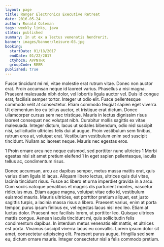 ```yaml
---
layout: page
title: Ranger Electronics Executive Retreat
date: 2016-05-24
author: Ronald Coleman
tags: weekly links, java
status: published
summary: In ut ex a lectus venenatis hendrerit.
banner: images/banner/leisure-03.jpg
booking:
  startDate: 01/18/2017
  endDate: 01/22/2017
  ctyhocn: AVPNTHX
  groupCode: REER
published: true
---
```

Fusce tincidunt mi mi, vitae molestie erat rutrum vitae. Donec non auctor erat. Proin accumsan neque id laoreet varius. Phasellus a nisi magna. Praesent malesuada nibh dolor, vel lobortis ligula auctor vel. Duis id congue erat, facilisis semper tortor. Integer ut odio elit. Fusce pellentesque commodo velit at consectetur. Etiam commodo feugiat sapien eget viverra.
Ut elementum leo eu tellus auctor, et tristique erat dictum. Donec ullamcorper cursus sem nec tristique. Mauris in lectus dignissim risus laoreet consequat nec volutpat nibh. Curabitur mollis sagittis ex vitae malesuada. Integer dictum, lacus ut sodales bibendum, odio nisl suscipit nisi, sollicitudin ultricies felis dui at augue. Proin vestibulum sem finibus, rutrum eros at, volutpat erat. Vestibulum vestibulum enim sed suscipit tincidunt. Nullam ac laoreet neque. Mauris nec egestas eros.

1 Proin ornare arcu nec neque euismod, sed porttitor nunc ultricies
1 Morbi egestas nisl sit amet pretium eleifend
1 In eget sapien pellentesque, iaculis tellus ac, condimentum risus.

Donec accumsan, arcu ac dapibus semper, metus massa mattis erat, quis varius diam ligula id lacus. Aliquam libero lectus, ultrices quis dui vitae, lacinia tincidunt risus. Fusce ac libero et urna imperdiet gravida in a arcu. Cum sociis natoque penatibus et magnis dis parturient montes, nascetur ridiculus mus. Etiam augue magna, volutpat vitae odio id, vestibulum euismod mauris. Mauris ultricies, est porttitor pretium aliquet, est justo sagittis turpis, a lacinia massa risus a libero. Praesent varius, enim at porta tempor, purus ipsum finibus ex, vel egestas lacus nisl nec leo. Etiam at luctus dolor. Praesent nec facilisis lorem, ut porttitor leo. Quisque ultrices mattis congue. Aenean iaculis tincidunt mi, quis sollicitudin felis condimentum dapibus. In interdum metus venenatis elit mattis, et ultrices est porta. Vivamus suscipit viverra lacus eu convallis. Lorem ipsum dolor sit amet, consectetur adipiscing elit. Praesent purus augue, fringilla sed sem eu, dictum ornare mauris. Integer consectetur nisl a felis commodo pretium.
